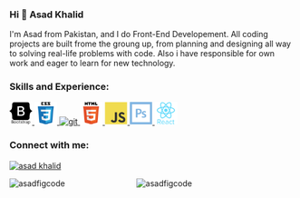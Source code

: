 
###  Hi 👋 Asad Khalid

I'm Asad from Pakistan, and I do Front-End Developement. All coding projects are built frome the groung up, from planning and designing all way to solving real-life problems with code. Also i have responsible for own work and eager to learn for new technology.

### Skills and Experience:

<p align="left"> <a href="https://getbootstrap.com" target="_blank" rel="noreferrer"> <img src="https://raw.githubusercontent.com/devicons/devicon/master/icons/bootstrap/bootstrap-plain-wordmark.svg" alt="bootstrap" width="40" height="40"/> </a> <a href="https://www.w3schools.com/css/" target="_blank" rel="noreferrer"> <img src="https://raw.githubusercontent.com/devicons/devicon/master/icons/css3/css3-original-wordmark.svg" alt="css3" width="40" height="40"/> </a> <a href="https://git-scm.com/" target="_blank" rel="noreferrer"> <img src="https://www.vectorlogo.zone/logos/git-scm/git-scm-icon.svg" alt="git" width="40" height="40"/> </a> <a href="https://www.w3.org/html/" target="_blank" rel="noreferrer"> <img src="https://raw.githubusercontent.com/devicons/devicon/master/icons/html5/html5-original-wordmark.svg" alt="html5" width="40" height="40"/> </a> <a href="https://developer.mozilla.org/en-US/docs/Web/JavaScript" target="_blank" rel="noreferrer"> <img src="https://raw.githubusercontent.com/devicons/devicon/master/icons/javascript/javascript-original.svg" alt="javascript" width="40" height="40"/> </a> <a href="https://www.photoshop.com/en" target="_blank" rel="noreferrer"> <img src="https://raw.githubusercontent.com/devicons/devicon/master/icons/photoshop/photoshop-line.svg" alt="photoshop" width="40" height="40"/> </a> <a href="https://reactjs.org/" target="_blank" rel="noreferrer"> <img src="https://raw.githubusercontent.com/devicons/devicon/master/icons/react/react-original-wordmark.svg" alt="react" width="40" height="40"/> </a> </p>

### Connect with me:

<p align="left">
<a href="https://linkedin.com/in/asad khalid" target="blank"><img align="center" src="https://raw.githubusercontent.com/rahuldkjain/github-profile-readme-generator/master/src/images/icons/Social/linked-in-alt.svg" alt="asad khalid" height="30" width="40" /></a>
</p>

<p><img align="left" width="44.5%" src="https://github-readme-stats.vercel.app/api/top-langs?username=asadfigcode&show_icons=true&locale=en&layout=compact" alt="asadfigcode" /></p>

<p><img align="left" width="50%" src="https://github-readme-stats.vercel.app/api?username=asadfigcode&show_icons=true&locale=en" alt="asadfigcode" /></p>

